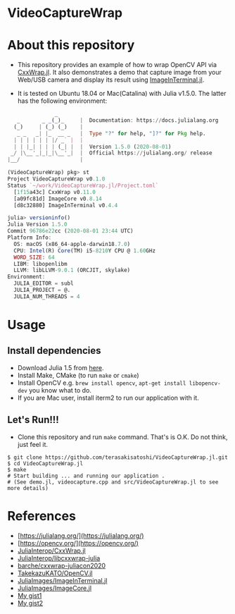 # VideoCaptureWrap

<!-- [![Stable](https://img.shields.io/badge/docs-stable-blue.svg)](https://terasakisatoshi.github.io/VideoCaptureWrap.jl/stable)
[![Dev](https://img.shields.io/badge/docs-dev-blue.svg)](https://terasakisatoshi.github.io/VideoCaptureWrap.jl/dev) -->

# About this repository

- This repository provides an example of how to wrap OpenCV API via [CxxWrap.jl](https://github.com/JuliaInterop/CxxWrap.jl). 
It also demonstrates a demo that capture image from your Web/USB camera and display its result using [ImageInTerminal.jl](https://github.com/JuliaImages/ImageInTerminal.jl).

- It is tested on Ubuntu 18.04 or Mac(Catalina) with Julia v1.5.0. The latter has the following environment: 

```julia
               _
   _       _ _(_)_     |  Documentation: https://docs.julialang.org
  (_)     | (_) (_)    |
   _ _   _| |_  __ _   |  Type "?" for help, "]?" for Pkg help.
  | | | | | | |/ _` |  |
  | | |_| | | | (_| |  |  Version 1.5.0 (2020-08-01)
 _/ |\__'_|_|_|\__'_|  |  Official https://julialang.org/ release
|__/                   |

(VideoCaptureWrap) pkg> st
Project VideoCaptureWrap v0.1.0
Status `~/work/VideoCaptureWrap.jl/Project.toml`
  [1f15a43c] CxxWrap v0.11.0
  [a09fc81d] ImageCore v0.8.14
  [d8c32880] ImageInTerminal v0.4.4

julia> versioninfo()
Julia Version 1.5.0
Commit 96786e22cc (2020-08-01 23:44 UTC)
Platform Info:
  OS: macOS (x86_64-apple-darwin18.7.0)
  CPU: Intel(R) Core(TM) i5-8210Y CPU @ 1.60GHz
  WORD_SIZE: 64
  LIBM: libopenlibm
  LLVM: libLLVM-9.0.1 (ORCJIT, skylake)
Environment:
  JULIA_EDITOR = subl
  JULIA_PROJECT = @.
  JULIA_NUM_THREADS = 4
```

# Usage

## Install dependencies

- Download Julia 1.5 from [here](https://julialang.org/downloads/).
- Install Make, CMake (to run `make` or `cmake`)
- Install OpenCV e.g. `brew install opencv`, `apt-get install libopencv-dev` you know what to do.
- If you are Mac user, install iterm2 to run our application with it.

## Let's Run!!!

- Clone this repository and run `make` command. That's is O.K. Do not think, just feel it.

```console
$ git clone https://github.com/terasakisatoshi/VideoCaptureWrap.jl.git
$ cd VideoCaptureWrap.jl
$ make
# Start building ... and running our application .
# (See demo.jl, videocapture.cpp and src/VideoCaptureWrap.jl to see more details)
```

# References

- [https://julialang.org/](https://julialang.org/)
- [https://opencv.org/](https://opencv.org/)
- [JuliaInterop/CxxWrap.jl](https://github.com/JuliaInterop/CxxWrap.jl)
- [JuliaInterop/libcxxwrap-julia](https://github.com/JuliaInterop/libcxxwrap-julia)
- [barche/cxxwrap-juliacon2020](https://github.com/barche/cxxwrap-juliacon2020)
- [TakekazuKATO/OpenCV.jl](https://github.com/TakekazuKATO/OpenCV.jl)
- [JuliaImages/ImageInTerminal.jl](https://github.com/JuliaImages/ImageInTerminal.jl)
- [JuliaImages/ImageCore.jl](https://github.com/JuliaImages/ImageCore.jl)
- [My gist1](https://gist.github.com/terasakisatoshi/b6a7121cd570f6739992345095b07d62)
- [My gist2](https://gist.github.com/terasakisatoshi/163ab1fc3ff1adab340d221eae33d218)